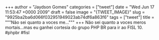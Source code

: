 
+++
author = "Jaydson Gomes"
categories = ["tweet"]
date = "Wed Jun 17 11:53:47 +0000 2009"
draft = false
image = "{TWEET_IMAGE}"
slug = "9925ba2ba6d066f032951949023ab74df6a863f6"
tags = ["tweet"]
title = """Não sei quanto a voces me..."""
+++
Não sei quanto a voces meros mortais...mas eu ganhei cortesia do grupo PHP BR para ir ao FISL 10. #phpbr #fisl
